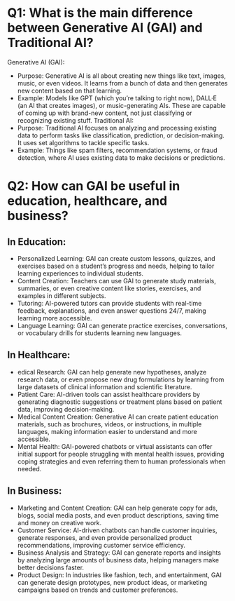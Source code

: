 # Q1: What is the main difference between Generative AI (GAI) and Traditional AI?
Generative AI (GAI):
- Purpose: Generative AI is all about creating new things like text, images, music, or even videos. It learns from a bunch of data and then generates new content based on that learning.
- Example: Models like GPT (which you’re talking to right now), DALL·E (an AI that creates images), or music-generating AIs. These are capable of coming up with brand-new content, not just classifying or recognizing existing stuff.
Traditional AI:
- Purpose: Traditional AI focuses on analyzing and processing existing data to perform tasks like classification, prediction, or decision-making. It uses set algorithms to tackle specific tasks.
- Example: Things like spam filters, recommendation systems, or fraud detection, where AI uses existing data to make decisions or predictions.

# Q2: How can GAI be useful in education, healthcare, and business?

## In Education:
- Personalized Learning: GAI can create custom lessons, quizzes, and exercises based on a student’s progress and needs, helping to tailor learning experiences to individual students.
- Content Creation: Teachers can use GAI to generate study materials, summaries, or even creative content like stories, exercises, and examples in different subjects.
- Tutoring: AI-powered tutors can provide students with real-time feedback, explanations, and even answer questions 24/7, making learning more accessible.
- Language Learning: GAI can generate practice exercises, conversations, or vocabulary drills for students learning new languages.
## In Healthcare:
- edical Research: GAI can help generate new hypotheses, analyze research data, or even propose new drug formulations by learning from large datasets of clinical information and scientific literature.
- Patient Care: AI-driven tools can assist healthcare providers by generating diagnostic suggestions or treatment plans based on patient data, improving decision-making.
- Medical Content Creation: Generative AI can create patient education materials, such as brochures, videos, or instructions, in multiple languages, making information easier to understand and more accessible.
- Mental Health: GAI-powered chatbots or virtual assistants can offer initial support for people struggling with mental health issues, providing coping strategies and even referring them to human professionals when needed.
## In Business:
- Marketing and Content Creation: GAI can help generate copy for ads, blogs, social media posts, and even product descriptions, saving time and money on creative work.
- Customer Service: AI-driven chatbots can handle customer inquiries, generate responses, and even provide personalized product recommendations, improving customer service efficiency.
- Business Analysis and Strategy: GAI can generate reports and insights by analyzing large amounts of business data, helping managers make better decisions faster.
- Product Design: In industries like fashion, tech, and entertainment, GAI can generate design prototypes, new product ideas, or marketing campaigns based on trends and customer preferences.
